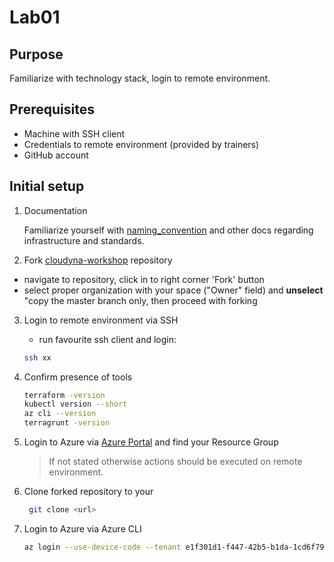 # Lab01

## Purpose

Familiarize with technology stack, login to remote environment.

## Prerequisites

- Machine with SSH client
- Credentials to remote environment (provided by trainers)
- GitHub account

## Initial setup

1. Documentation

   Familiarize yourself with [naming_convention](/docs/naming_convention.md) and other docs regarding infrastructure and standards.

2. Fork [cloudyna-workshop](https://github.com/VirtuslabCloudyna/cloudyna-workshop) repository

- navigate to repository, click in to right corner 'Fork' button
- select proper organization with your space ("Owner" field) and **unselect** "copy the master branch only, then proceed with forking

3. Login to remote environment via SSH
   - run favourite ssh client and login:
    ```bash
    ssh xx
    ```

4. Confirm presence of tools

   ```bash
   terraform -version
   kubectl version --short
   az cli --version
   terragrunt -version
   ```
5. Login to Azure via [Azure Portal](https://portal.azure.com) and find your Resource Group

   >If not stated otherwise actions should be executed on remote environment.

6. Clone forked repository to your 

   ```bash
    git clone <url>
   ```

8. Login to Azure via Azure CLI
   ```bash
   az login --use-device-code --tenant e1f301d1-f447-42b5-b1da-1cd6f79ed0eb
   ```